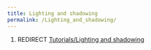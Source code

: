 ```yaml
---
title: Lighting and shadowing
permalink: /Lighting_and_shadowing/
---
```


1.  REDIRECT [Tutorials/Lighting and
    shadowing](Tutorials_Lighting_and_shadowing "wikilink")